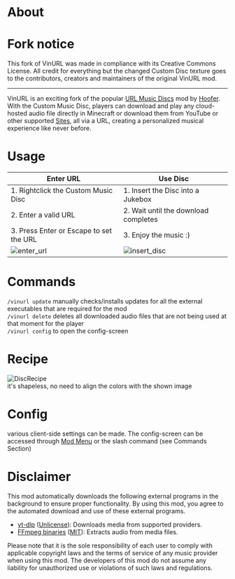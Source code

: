 # About

# Fork notice
  This fork of VinURL was made in compliance with its Creative Commons License. All credit for everything but the changed Custom Disc texture goes to the contributors, creators and maintainers of the original VinURL mod.

-----



VinURL is an exciting fork of the popular [URL Music Discs](https://modrinth.com/mod/url-music-discs) mod by [Hoofer](https://github.com/HooferDevelops). 
With the Custom Music Disc, players can download and play any cloud-hosted audio file directly in Minecraft or download
them from YouTube or other supported [Sites](https://github.com/yt-dlp/yt-dlp/blob/master/supportedsites.md), all via a URL, creating a personalized musical experience like never before.

# Usage

| **Enter URL**                                                                                  | **Use Disc**                                                                                       |
|------------------------------------------------------------------------------------------------|----------------------------------------------------------------------------------------------------|
| 1. Rightclick the Custom Music Disc                                                            | 1. Insert the Disc into a Jukebox                                                                  |
| 2. Enter a valid URL                                                                           | 2. Wait until the download completes                                                               |
| 3. Press Enter or Escape to set the URL                                                        | 3. Enjoy the music :)                                                                              |
| ![enter_url](https://github.com/Plompi/VinURL/blob/master/docs/.assets/enter_url.gif?raw=true) | ![insert_disc](https://github.com/Plompi/VinURL/blob/master/docs/.assets/insert_disc.gif?raw=true) |


# Commands

`/vinurl update` manually checks/installs updates for all the external executables that are required for the mod \
`/vinurl delete` deletes all downloaded audio files that are not being used at that moment for the player \
`/vinurl config` to open the config-screen

# Recipe

![DiscRecipe](https://cdn.modrinth.com/data/cached_images/92d30d4bd4cc1aa6a1294d50d2a0127b568380b5.png) \
it's shapeless, no need to align the colors with the shown image

# Config

various client-side settings can be made. The config-screen can be accessed through [Mod Menu](https://modrinth.com/mod/modmenu) or the slash command (see
Commands Section)

# Disclaimer

This mod automatically downloads the following external programs in the background to ensure proper functionality. By using this mod, you agree to the automated download and use of these external programs.

- [yt-dlp](https://github.com/yt-dlp/yt-dlp) ([Unlicense](https://github.com/yt-dlp/yt-dlp/blob/master/LICENSE)): Downloads media from supported providers.
- [FFmpeg binaries](https://github.com/Tyrrrz/FFmpegBin) ([MIT](https://github.com/Tyrrrz/FFmpegBin/blob/master/license.txt)): Extracts audio from media files.

Please note that it is the sole responsibility of each user to comply with applicable copyright laws and the terms of service of any music provider when using this mod. The developers of this mod do not assume any liability for unauthorized use or violations of such laws and regulations.

